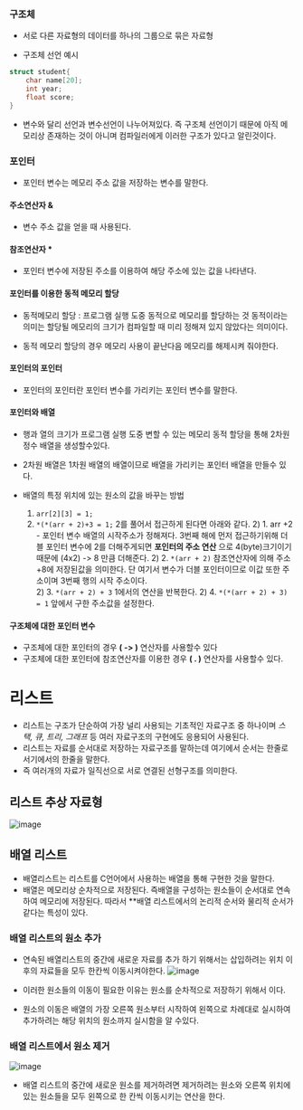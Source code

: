 
### 구조체

- 서로 다른 자료형의 데이터를 하나의 그룹으로 묶은 자료형

 - 구조체 선언 예시
``` c
struct student{
	char name[20];
	int year;
	float score;
}
```

- 변수와 달리 선언과 변수선언이 나누어져있다.
  즉 구조체 선언이기 때문에 아직 메모리상 존재하는 것이 아니며 컴파일러에게 이러한 구조가 있다고 알린것이다.

### 포인터

- 포인터 변수는 메모리 주소 값을 저장하는 변수를 말한다.

#### 주소연산자 &

- 변수 주소 값을 얻을 때 사용된다.

#### 참조연산자 *

- 포인터 변수에 저장된 주소를 이용하여 해당 주소에 있는 값을 나타낸다.

#### 포인터를 이용한 동적 메모리 할당

- 동적메모리 할당 : 프로그램 실행 도중 동적으로 메모리를 할당하는 것
  동적이라는 의미는 할당될 메모리의 크기가 컴파일할 때 미리 정해져 있지 않았다는 의미이다.

- 동적 메모리 할당의 경우 메모리 사용이 끝난다음 메모리를 해제시켜 줘야한다.

#### 포인터의 포인터

- 포인터의 포인터란 포인터 변수를 가리키는 포인터 변수를 말한다.

#### 포인터와 배열 

- 행과 열의 크기가 프로그램 실행 도중 변할 수 있는 메모리 동적 할당을 통해 2차원 정수 배열을 생성할수있다.
- 2차원 배열은 1차원 배열의 배열이므로 배열을 가리키는 포인터 배열을 만들수 있다.

- 배열의 특정 위치에 있는 원소의 값을 바꾸는 방법
	1. `arr[2][3] = 1;`
	2. `*(*(arr + 2)+3 = 1;`
		2를 풀어서 접근하게 된다면 아래와 같다.
		2)  1.  arr +2
		   - 포인터 변수 배열의 시작주소가 정해져다. 3번째 해에 먼저 접근하기위해 더블 포인터 변수에 2를 더해주게되면 **포인터의 주소 연산** 으로 4(byte)크기이기 때문에  (4x2) -> 8 만큼 더해준다.
		2)  2. `*(arr + 2)`
		   참조연산자에 의해 주소+8에 저장된값을 의미한다.
		   단 여기서 변수가 더블 포인터이므로 이값 또한 주소이며 3번째 행의 시작 주소이다.		
		2)  3. `*(arr + 2) + 3`
		   1에서의 연산을 반복한다.
		2)  4. `*(*(arr + 2) + 3) = 1`
		   앞에서 구한 주소값을 설정한다.

#### 구조체에 대한 포인터 변수

- 구조체에 대한 포인터의 경우 **( -> )** 연산자를 사용할수 있다
- 구조체에 대한 포인터에 참조연산자를 이용한 경우 **( . )** 연산자를 사용할수 있다.


# 리스트

- 리스트는 구조가 단순하여 가장 널리 사용되는 기초적인 자료구조 중 하나이며 *스택, 큐, 트리, 그래프* 등 여러 자료구조의 구현에도 응용되어 사용된다.
- 리스트는 자료를 순서대로 저장하는 자료구조를 말하는데 여기에서 순서는 한줄로 서기에서의 한줄을 말한다. 
- 즉 여러개의 자료가 일직선으로 서로 연결된 선형구조를 의미한다.

## 리스트 추상 자료형

![image](https://user-images.githubusercontent.com/103232858/234305242-7f8bd5b4-bfb2-43f1-bd9e-2afdcee7811b.png)

## 배열 리스트

- 배열리스트는 리스트를 C언어에서 사용하는 배열을 통해 구현한 것을 말한다.
- 배열은 메모리상 순차적으로 저장된다. 즉배열을 구성하는 원소들이 순서대로 연속하여 메모리에 저장된다. 따라서 **배열 리스트에서의 논리적 순서와 물리적 순서가 같다는 특성이 있다.

### 배열 리스트의 원소 추가

- 연속된 배열리스트의 중간에 새로운 자료를 추가 하기 위해서는 삽입하려는 위치 이후의 자료들을 모두 한칸씩 이동시켜야한다.
![image](https://user-images.githubusercontent.com/103232858/234306288-b25f3fc3-8b03-4f59-9505-b12f009a6809.png)

- 이러한 원소들의 이동이 필요한 이유는 원소를 순차적으로 저장하기 위해서 이다.
- 원소의 이동은 배열의 가장 오른쪽 원소부터 시작하여 왼쪽으로 차례대로 실시하여 추가하려는 해당 위치의 원소까지 실시함을 알 수있다.

### 배열 리스트에서 원소 제거

![image](https://user-images.githubusercontent.com/103232858/234306990-e0c91ccb-13c0-4426-834b-429c7447daa2.png)

- 배열 리스트의 중간에 새로운 원소를 제거하려면 제거하려는 원소와 오른쪽 위치에 있는 원소들을 모두 왼쪽으로 한 칸씩 이동시키는 연산을 한다.
